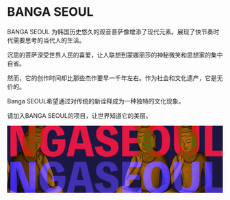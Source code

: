 # BANGA SEOUL

BANGA SEOUL 为韩国历史悠久的观音菩萨像增添了现代元素。展现了快节奏时代需要思考的当代人的生活。

沉思的菩萨深受世界人民的喜爱，让人联想到蒙娜丽莎的神秘微笑和思想家的集中自省。

然而，它的创作时间却比那些杰作要早一千年左右。作为社会和文化遗产，它是无价的。

Banga SEOUL希望通过对传统的新诠释成为一种独特的文化现象。

请加入BANGA SEOUL的项目，让世界知道它的美丽。

![nft](微信截图_20220825133652.png)
